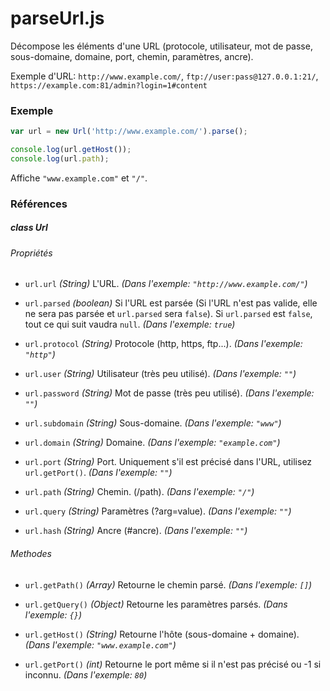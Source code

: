 # parseUrl.js

Décompose les éléments d'une URL (protocole, utilisateur, mot de passe, sous-domaine, domaine, port, chemin, paramètres, ancre).

Exemple d'URL: `http://www.example.com/`, `ftp://user:pass@127.0.0.1:21/`, `https://example.com:81/admin?login=1#content`

### Exemple

```js
var url = new Url('http://www.example.com/').parse();

console.log(url.getHost());
console.log(url.path);
```

Affiche `"www.example.com"` et `"/"`.

### Références

##### class Url

###### Propriétés

* `url.url` _(String)_ L'URL. _(Dans l'exemple: `"http://www.example.com/"`)_
* `url.parsed` _(boolean)_ Si l'URL est parsée (Si l'URL n'est pas valide, elle ne sera pas parsée et `url.parsed` sera `false`). Si `url.parsed` est `false`, tout ce qui suit vaudra `null`. _(Dans l'exemple: `true`)_

* `url.protocol` _(String)_ Protocole (http, https, ftp...). _(Dans l'exemple: `"http"`)_
* `url.user` _(String)_ Utilisateur (très peu utilisé). _(Dans l'exemple: `""`)_
* `url.password` _(String)_ Mot de passe (très peu utilisé). _(Dans l'exemple: `""`)_

* `url.subdomain` _(String)_ Sous-domaine. _(Dans l'exemple: `"www"`)_
* `url.domain` _(String)_ Domaine. _(Dans l'exemple: `"example.com"`)_
* `url.port` _(String)_ Port. Uniquement s'il est précisé dans l'URL, utilisez `url.getPort()`. _(Dans l'exemple: `""`)_

* `url.path` _(String)_ Chemin. (/path). _(Dans l'exemple: `"/"`)_
* `url.query` _(String)_ Paramètres (?arg=value). _(Dans l'exemple: `""`)_
* `url.hash` _(String)_ Ancre (#ancre). _(Dans l'exemple: `""`)_

###### Methodes

* `url.getPath()` _(Array)_ Retourne le chemin parsé. _(Dans l'exemple: `[]`)_

* `url.getQuery()` _(Object)_ Retourne les paramètres parsés. _(Dans l'exemple: `{}`)_

* `url.getHost()` _(String)_ Retourne l'hôte (sous-domaine + domaine). _(Dans l'exemple: `"www.example.com"`)_

* `url.getPort()` _(int)_ Retourne le port même si il n'est pas précisé ou -1 si inconnu. _(Dans l'exemple: `80`)_

